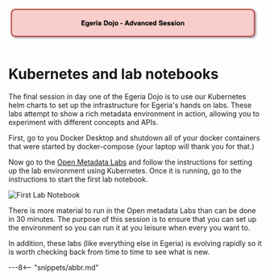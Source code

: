 <!-- SPDX-License-Identifier: CC-BY-4.0 -->
<!-- Copyright Contributors to the ODPi Egeria project 2020. -->

![Red - Advanced sessions](egeria-dojo-session-coding-red-advanced-session.png)

# Kubernetes and lab notebooks

The final session in day one of the Egeria Dojo is to use our Kubernetes helm charts to set up the infrastructure for Egeria's hands on labs.  These labs attempt to show a rich metadata environment in action, allowing you to experiment with different concepts and APIs.

First, go to you Docker Desktop and shutdown all of your docker containers that were started by docker-compose (your laptop will thank you for that.)

Now go to the [Open Metadata Labs](/egeria-docs/education/open-metadata-labs/overview) and follow the instructions for setting up the lab environment using Kubernetes.
Once it is running, go to the instructions to start the first lab notebook.

![First Lab Notebook](/egeria-docs/education/tutorials/jupyter-tutorial/jupyter-notebook-browser-window.png)

There is more material to run in the Open metadata Labs than can be done in 30 minutes. The purpose of this session is to ensure that you can set up the environment so you can run it at you leisure when every you want to.

In addition, these labs (like everything else in Egeria) is evolving rapidly so it is worth checking back from time to time to see what is new.

---8<-- "snippets/abbr.md"